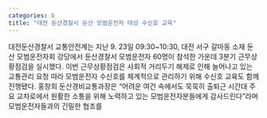 ```yaml
---
categories: b
title: "대전 둔산경찰서 둔산 모범운전자 대상 수신호 교육"
---
```

대전둔산경찰서 교통안전계는 지난 9. 23일 09:30~10:30, 대전 서구 갈마동 소재 둔산 모범운전자회 강당에서 둔산경찰서 모범운전자 60명이 참석한 가운데 3분기 근무상황점검을 실시했다. 이번 근무상황점검은 사회적 거리두기 해제로 인해 늘어나고 있는 교통관리 요청 따라 모범운전자 수신호를 체계적으로 관리하기 위해 수신호 교육도 함께 진행됐다. 홍창희 둔산경비교통과장은 “어려운 여건 속에서도 묵묵히 출퇴근 시간대 주요 교차로에서 원활한 소통을 위해 노력하고 있는 모범운전자분들에게 감사드린다”라며 모범운전자들과의 긴밀한 협조를